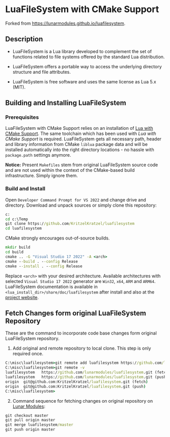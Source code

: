 # LuaFileSystem with CMake Support

Forked from https://lunarmodules.github.io/luafilesystem.

## Description

- LuaFileSystem is a Lua library developed to complement the set of functions related to file systems offered by the standard Lua distribution.

- LuaFileSystem offers a portable way to access the underlying directory structure and file attributes.
- LuaFileSystem is free software and uses the same license as Lua 5.x (MIT).

## Building and Installing LuaFileSystem

### Prerequisites

LuaFileSystem with CMake Support relies on an installation of [Lua with CMake Support](https://github.com/KritzelKratzel/lua#readme). The same toolchain which has been used with *Lua with CMake Support* is required. LuaFileSystem gets all necessary path, header and library information from CMake `liblua` package data and will be installed automatically into the right directory locations - no hassle with `package.path` settings anymore.

**Notice:** Present `Makefiles`  stem from original LuaFileSystem source code and are not used within the context of the CMake-based build infrastructure. Simply ignore them.

### Build and Install

Open `Developer Command Prompt for VS 2022` and change drive and directory. Download and unpack sources or simply clone this repository:

```cmd
c:
cd c:\Temp
git clone https://github.com/KritzelKratzel/luafilesystem
cd luafilesystem
```

CMake strongly encourages out-of-source builds.

```cmd
mkdir build
cd build
cmake .. -G "Visual Studio 17 2022" -A <arch>
cmake --build . --config Release
cmake --install . --config Release
```

Replace `<arch>` with your desired architecture. Available architectures with selected `Visual Studio 17 2022` generator are `Win32`, `x64`, `ARM` and `ARM64`. LuaFileSystem documentation is available in `<lua_install_dir>/share/doc/luafilesystem` after install and also at the [project website](https://lunarmodules.github.io/luafilesystem).

## Fetch Changes form original LuaFileSystem Repository

These are the command to incorporate code base changes form original LuaFileSystem repository.

1. Add original and remote repository to local clone. This step is only required once.

```cmd
C:\misc\luafilesystem>git remote add luafilesystem https://github.com/lunarmodules/luafilesystem.git
C:\misc\luafilesystem>git remote -v
luafilesystem   https://github.com/lunarmodules/luafilesystem.git (fetch)
luafilesystem   https://github.com/lunarmodules/luafilesystem.git (push)
origin  git@github.com:KritzelKratzel/luafilesystem.git (fetch)
origin  git@github.com:KritzelKratzel/luafilesystem.git (push)
C:\misc\luafilesystem>
```

2. Command sequence for fetching changes on original repository on [Lunar Modules](https://github.com/lunarmodules/luafilesystem):

```cmd
git checkout master
git pull origin master
git merge luafilesystem/master
git push origin master
```
